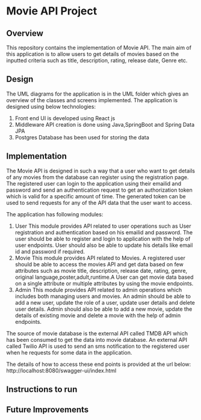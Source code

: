 # Movie API Project 

## Overview 
This repository contains the implementation of Movie API. 
The main aim of this application is to allow users to get details of movies based on the inputted criteria such as title, 
description, rating, release date, Genre etc. 

## Design
The UML diagrams for the application is in the UML folder which gives an overview of the classes and screens implemented. 
The application is designed using below technologies:
1. Front end UI is developed using React js 
2. Middleware API creation is done using Java,SpringBoot and Spring Data JPA 
3. Postgres Database has been used for storing the data

## Implementation

The Movie API is designed in such a way that a user who want to get details of any movies from the database can register using 
the registration page. The registered user can login to the application using their emailid and password and send an 
authentication request to get an authorization token which is valid for a specific amount of time. The generated token can be
used to send requests for any of the API data that the user want to access.

The application has following modules: 
1. User 
   This module provides API related to  user operations such as User registration and authentication based on his emailid and password. The user should
   be able to register and login to application with the help of user endpoints. User should also be able to update his details like
   email id and password if required. 
2. Movie 
   This module provides API related to Movies. A registered user should be able to access the movies API and get data based on
   few attributes such as movie title, description, release date, rating, genre, original language,poster,adult,runtime.A User can 
   get movie data based on a single attribute or multiple attributes by using the movie endpoints.
3. Admin
   This module provides API related to admin operations which includes both managing users and movies. An admin should be able to add 
   a new user, update the role of a user, update user details and delete user details. Admin should also be able to add a new movie, 
   update the details of existing movie and delete a movie with the help of admin endpoints.

The source of movie database is the external API called TMDB API which has been consumed to get the data into movie database. 
An external API called Twilio API is used to send an sms notification to the registered user when he requests for some data in 
the application. 

The details of how to access these end points is provided at the url below: 
http://localhost:8080/swagger-ui/index.html

## Instructions to run 


## Future Improvements 


